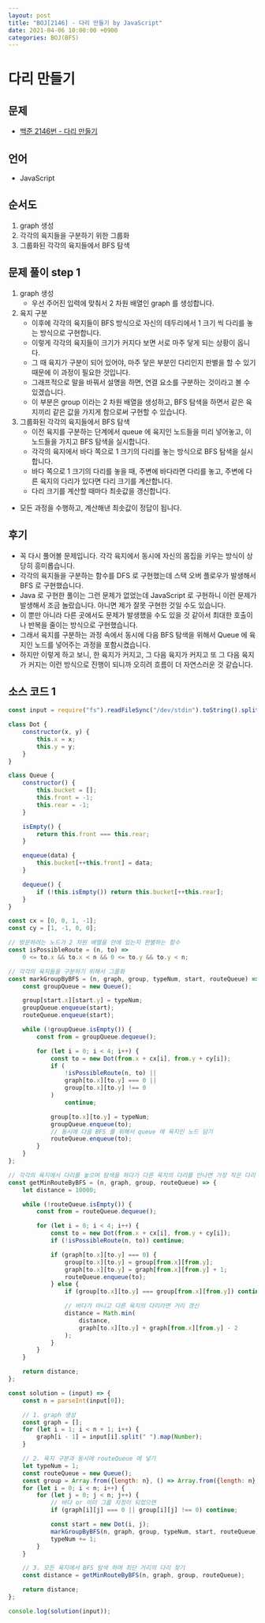 ```yaml
---
layout: post
title: "BOJ[2146] - 다리 만들기 by JavaScript"
date: 2021-04-06 10:00:00 +0900
categories: BOJ(BFS)
---
```


# 다리 만들기

## 문제

- [백준 2146번 - 다리 만들기](https://www.acmicpc.net/problem/2146)

## 언어

- JavaScript

## 순서도

1. graph 생성
2. 각각의 육지들을 구분하기 위한 그룹화
3. 그룹화된 각각의 육지들에서 BFS 탐색

## 문제 풀이 step 1

1. graph 생성
   - 우선 주어진 입력에 맞춰서 2 차원 배열인 graph 를 생성합니다.
2. 육지 구분
   - 이후에 각각의 육지들이 BFS 방식으로 자신의 테두리에서 1 크기 씩 다리를 놓는 방식으로 구현합니다.
   - 이렇게 각각의 육지들이 크기가 커지다 보면 서로 마주 닿게 되는 상황이 옵니다.
   - 그 때 육지가 구분이 되어 있어야, 마주 닿은 부분인 다리인지 판별을 할 수 있기 때문에 이 과정이 필요한 것입니다.
   - 그래프적으로 말을 바꿔서 설명을 하면, 연결 요소를 구분하는 것이라고 볼 수 있겠습니다.
   - 이 부분은 group 이라는 2 차원 배열을 생성하고, BFS 탐색을 하면서 같은 육지끼리 같은 값을 가지게 함으로써 구현할 수 있습니다.
3. 그룹화된 각각의 육지들에서 BFS 탐색
   - 이전 육지를 구분하는 단계에서 queue 에 육지인 노드들을 미리 넣어놓고, 이 노드들을 가지고 BFS 탐색을 실시합니다.
   - 각각의 육지에서 바다 쪽으로 1 크기의 다리를 놓는 방식으로 BFS 탐색을 실시합니다.
   - 바다 쪽으로 1 크기의 다리를 놓을 때, 주변에 바다라면 다리를 놓고, 주변에 다른 육지의 다리가 있다면 다리 크기를 계산합니다.
   - 다리 크기를 계산할 때마다 최솟값을 갱신합니다.

- 모든 과정을 수행하고, 계산해낸 최솟값이 정답이 됩니다.

## 후기

- 꼭 다시 풀어볼 문제입니다. 각각 육지에서 동시에 자신의 몸집을 키우는 방식이 상당히 흥미롭습니다.
- 각각의 육지들을 구분하는 함수를 DFS 로 구현했는데 스택 오버 플로우가 발생해서 BFS 로 구현했습니다.
- Java 로 구현한 풀이는 그런 문제가 없었는데 JavaScript 로 구현하니 이런 문제가 발생해서 조금 놀랐습니다. 아니면 제가 잘못 구현한 것일 수도 있습니다.
- 이 뿐만 아니라 다른 곳에서도 문제가 발생했을 수도 있을 것 같아서 최대한 호출이나 반복을 줄이는 방식으로 구현했습니다.
- 그래서 육지를 구분하는 과정 속에서 동시에 다음 BFS 탐색을 위해서 Queue 에 육지인 노드를 넣어주는 과정을 포함시켰습니다.
- 하지만 이렇게 하고 보니, 한 육지가 커지고, 그 다음 육지가 커지고 또 그 다음 육지가 커지는 이런 방식으로 진행이 되니까 오히려 흐름이 더 자연스러운 것 같습니다.

## 소스 코드 1

```jsx
const input = require("fs").readFileSync("/dev/stdin").toString().split("\n");

class Dot {
	constructor(x, y) {
		this.x = x;
		this.y = y;
	}
}

class Queue {
	constructor() {
		this.bucket = [];
		this.front = -1;
		this.rear = -1;
	}

	isEmpty() {
		return this.front === this.rear;
	}

	enqueue(data) {
		this.bucket[++this.front] = data;
	}

	dequeue() {
		if (!this.isEmpty()) return this.bucket[++this.rear];
	}
}

const cx = [0, 0, 1, -1];
const cy = [1, -1, 0, 0];

// 방문하려는 노드가 2 차원 배열을 안에 있는지 판별하는 함수
const isPossibleRoute = (n, to) =>
	0 <= to.x && to.x < n && 0 <= to.y && to.y < n;

// 각각의 육지들을 구분하기 위해서 그룹화
const markGroupByBFS = (n, graph, group, typeNum, start, routeQueue) => {
	const groupQueue = new Queue();

	group[start.x][start.y] = typeNum;
	groupQueue.enqueue(start);
	routeQueue.enqueue(start);

	while (!groupQueue.isEmpty()) {
		const from = groupQueue.dequeue();

		for (let i = 0; i < 4; i++) {
			const to = new Dot(from.x + cx[i], from.y + cy[i]);
			if (
				!isPossibleRoute(n, to) ||
				graph[to.x][to.y] === 0 ||
				group[to.x][to.y] !== 0
			)
				continue;

			group[to.x][to.y] = typeNum;
			groupQueue.enqueue(to);
			// 동시에 다음 BFS 를 위해서 queue 에 육지인 노드 담기
			routeQueue.enqueue(to);
		}
	}
};

// 각각의 육지에서 다리를 놓으며 탐색을 하다가 다른 육지의 다리를 만나면 가장 작은 다리 길이를 계산하는 함수
const getMinRouteByBFS = (n, graph, group, routeQueue) => {
	let distance = 10000;

	while (!routeQueue.isEmpty()) {
		const from = routeQueue.dequeue();

		for (let i = 0; i < 4; i++) {
			const to = new Dot(from.x + cx[i], from.y + cy[i]);
			if (!isPossibleRoute(n, to)) continue;

			if (graph[to.x][to.y] === 0) {
				group[to.x][to.y] = group[from.x][from.y];
				graph[to.x][to.y] = graph[from.x][from.y] + 1;
				routeQueue.enqueue(to);
			} else {
				if (group[to.x][to.y] === group[from.x][from.y]) continue;

				// 바다가 아니고 다른 육지의 다리라면 거리 갱신
				distance = Math.min(
					distance,
					graph[to.x][to.y] + graph[from.x][from.y] - 2
				);
			}
		}
	}

	return distance;
};

const solution = (input) => {
	const n = parseInt(input[0]);

	// 1. graph 생성
	const graph = [];
	for (let i = 1; i < n + 1; i++) {
		graph[i - 1] = input[i].split(" ").map(Number);
	}

	// 2. 육지 구분과 동시에 routeQueue 에 넣기
	let typeNum = 1;
	const routeQueue = new Queue();
	const group = Array.from({length: n}, () => Array.from({length: n}, () => 0));
	for (let i = 0; i < n; i++) {
		for (let j = 0; j < n; j++) {
			// 바다 or 이미 그룹 지정이 되었으면
			if (graph[i][j] === 0 || group[i][j] !== 0) continue;

			const start = new Dot(i, j);
			markGroupByBFS(n, graph, group, typeNum, start, routeQueue);
			typeNum += 1;
		}
	}

	// 3. 모든 육지에서 BFS 탐색 하며 최단 거리의 다리 찾기
	const distance = getMinRouteByBFS(n, graph, group, routeQueue);

	return distance;
};

console.log(solution(input));
```
